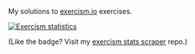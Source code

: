 My solutions to [exercism.io](https://exercism.io/) exercises.

[![Exercism statistics](https://img.shields.io/badge/dynamic/json?color=009caa&label=published%20solutions&logo=exercism&logoColor=white&query=total&url=https%3A%2F%2Fexercism-stats-scraper.netlify.app%2Fapi%2Fsolutions%3Fuser%3Dcascandaliato&style=for-the-badge)](https://exercism.io/profiles/cascandaliato)

(Like the badge? Visit my [exercism stats scraper](https://github.com/cascandaliato/exercism-stats-scraper) repo.)
